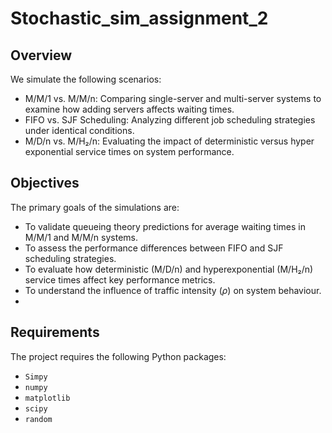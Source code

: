 # Stochastic_sim_assignment_2

## Overview
We simulate the following scenarios:

- M/M/1 vs. M/M/n: Comparing single-server and multi-server systems to examine how adding servers affects waiting times.
- FIFO vs. SJF Scheduling: Analyzing different job scheduling strategies under identical conditions.
- M/D/n vs. M/H₂/n: Evaluating the impact of deterministic versus hyper exponential service times on system performance.

## Objectives

The primary goals of the simulations are:

- To validate queueing theory predictions for average waiting times in M/M/1 and M/M/n systems.
- To assess the performance differences between FIFO and SJF scheduling strategies.
- To evaluate how deterministic (M/D/n) and hyperexponential (M/H₂/n) service times affect key performance metrics.
- To understand the influence of traffic intensity ($\rho$) on system behaviour.
- 
## Requirements

The project requires the following Python packages:

- `Simpy`
- `numpy`
- `matplotlib`
- `scipy`
- `random`